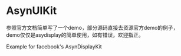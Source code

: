 AsynUIKit
=========

参照官方文档简单写了一个demo，部分源码直接去资源官方demo的例子，demo仅仅是asydisplay的简单使用，如有错误，欢迎指正。

 Example for facebook's AsynDisplayKit
